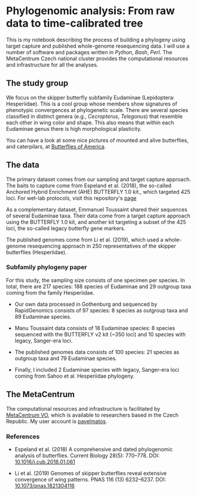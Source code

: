 # Phylogenomic analysis: From raw data to time-calibrated tree
This is my notebook describing the process of building a phylogeny using target capture and published whole-genome resequencing data. I will use a number of software and packages written in _Python_, _Bash_, _Perl_. The MetaCentrum Czech national cluster provides the computational resources and infrastructure for all the analyses.


## The study group
We focus on the skipper butterfly subfamily Eudaminae (Lepidoptera: Hesperiidae). This is a cool group whose members show signatures of phenotypic convergences at phylogenetic scale. There are several species classified in distinct genera (e.g., _Cecropterus_, _Telegonus_) that resemble each other in wing color and shape. This also means that within each Eudaminae genus there is high morphological plasticity.

You can have a look at some nice pictures of mounted and alive butterflies, and caterpilars, at [Butterflies of America](https://www.butterfliesofamerica.com/L/Hesperiidae.htm).

## The data
The primary dataset comes from our sampling and target capture approach. The baits to capture come from Espeland et al. (2018), the so-called Anchored Hybrid Enrichment (AHE) BUTTERFLY 1.0 kit., which targeted 425 loci. For wet-lab protocols, visit this repository's [page](https://github.com/pavelm14/Eudaminae_phylogeny/blob/master/laboratory/pre-sequencing%20protocol.md)

As a complementary dataset, Emmanuel Toussaint shared their sequences of several Eudaminae taxa. Their data come from a target capture approach using the BUTTERFLY 1.0 kit, and another kit targeting a subset of the 425 loci, the so-called legacy butterfly gene markers.

The published genomes come from Li et al. (2019), which used a whole-genome resequencing approach in 250 representatives of the skipper butterflies (Hesperiidae).

### Subfamily phylogeny paper
For this study, the sampling size consists of one specimen per species. In total, there are 217 species: 188 species of Eudaminae and 29 outgroup taxa coming from the family Hesperiidae.

- Our own data processed in Gothenburg and sequenced by RapidGenomics consists of 97 species: 8 species as outgroup taxa and 89 Eudaminae species.

- Manu Toussaint data consists of 18 Eudaminae species: 8 species sequenced with the BUTTERFLY v2 kit (~350 loci) and 10 species with legacy, Sanger-era loci.

- The published genomes data consists of 100 species: 21 species as outgroup taxa and 79 Eudaminae species.

- Finally, I included 2 Eudaminae species with legacy, Sanger-era loci coming from Sahoo et al. Hesperiidae phylogeny.

## The MetaCentrum
The computational resources and infrastructure is facilitated by [MetaCentrum VO](https://metavo.metacentrum.cz/en/about/index.html), which is available to researchers based in the Czech Republic. My user account is [pavelmatos](https://metavo.metacentrum.cz/pbsmon2/user/pavelmatos).

### References
- Espeland et al. (2018) A comprehensive and dated phylogenomic analysis of butterflies. Current Biology 28(5): 770&ndash;778. DOI: [10.1016/j.cub.2018.01.061](https://doi.org/10.1016/j.cub.2018.01.061)

- Li et al. (2019) Genomes of skipper butterflies reveal extensive convergence of wing patterns. PNAS 116 (13) 6232&ndash;6237. DOI: [10.1073/pnas.1821304116](https://doi.org/10.1073/pnas.1821304116)
